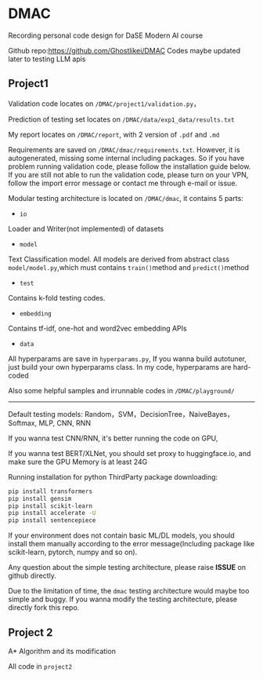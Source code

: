 # DMAC
Recording personal code design for DaSE Modern AI course

Github repo:https://github.com/Ghostlikei/DMAC Codes maybe updated later to testing LLM apis

## Project1

Validation code locates on `/DMAC/project1/validation.py`，

Prediction of testing set locates on `/DMAC/data/exp1_data/results.txt`

My report locates on `/DMAC/report`, with 2 version of `.pdf` and `.md`

Requirements are saved on `/DMAC/dmac/requirements.txt`. However, it is autogenerated, missing some internal including packages. So if you have problem running validation code, please follow the installation guide below. If you are still not able to run the validation code, please turn on your VPN, follow the import error message or contact me through e-mail or issue.

Modular testing architecture is located on `/DMAC/dmac`, it contains 5 parts:

- `io`

Loader and Writer(not implemented) of datasets

- `model`

Text Classification model. All models are derived from abstract class `model/model.py`,which must contains `train()`method and `predict()`method

- `test`

Contains k-fold testing codes. 

- `embedding`

Contains tf-idf, one-hot and word2vec embedding APIs

- `data`

All hyperparams are save in `hyperparams.py`, If you wanna build autotuner, just build your own hyperparams class. In my code, hyperparams are hard-coded

Also some helpful samples and irrunnable codes in `/DMAC/playground/`

---

Default testing models: Random，SVM，DecisionTree，NaiveBayes，Softmax, MLP, CNN, RNN

If you wanna test CNN/RNN, it's better running the code on GPU,

If you wanna test BERT/XLNet, you should set proxy to huggingface.io, and make sure the GPU Memory is at least 24G

Running installation for python ThirdParty package downloading:

```sh
pip install transformers
pip install gensim
pip install scikit-learn
pip install accelerate -U
pip install sentencepiece
```

If your environment does not contain basic ML/DL models, you should install them manually according to the error message(Including package like scikit-learn, pytorch, numpy and so on).

Any question about the simple testing architecture, please raise **ISSUE** on github directly.

Due to the limitation of time, the `dmac` testing architecture would maybe too simple and buggy. If you wanna modify the testing architecture, please directly fork this repo.

## Project 2

A* Algorithm and its modification

All code in `project2`